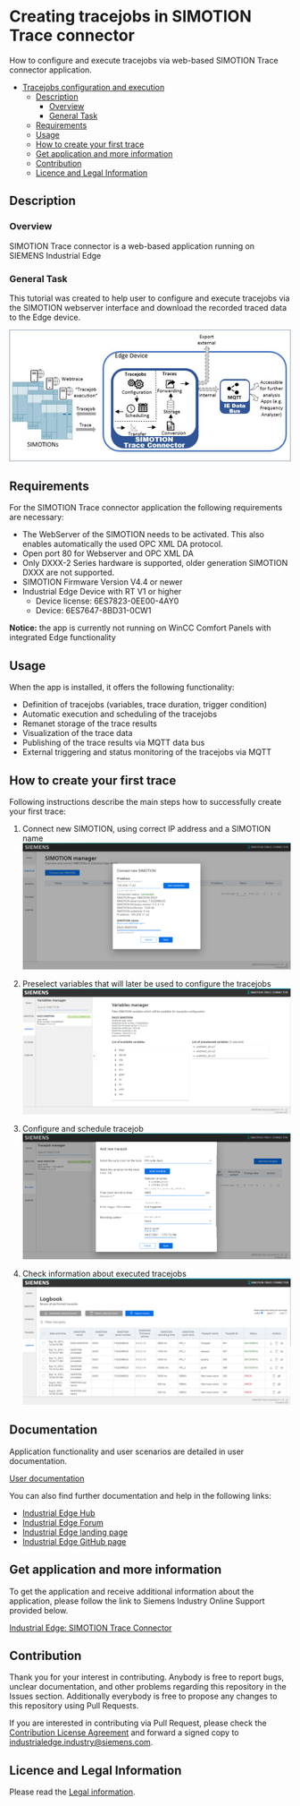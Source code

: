 # Creating tracejobs in SIMOTION Trace connector

How to configure and execute tracejobs via web-based SIMOTION Trace connector application.

* [Tracejobs configuration and execution](#trace-connector-tutorial)
  * [Description](#description)
    * [Overview](#overview)
    * [General Task](#general-task)
  * [Requirements](#requirements)
  * [Usage](#usage)
  * [How to create your first trace](#how-to-create-your-first-trace)
  * [Get application and more information](#get-application-and-more-information)
  * [Contribution](#contribution)
  * [Licence and Legal Information](#licence-and-legal-information)

## Description

### Overview

SIMOTION Trace connector is a web-based application running on SIEMENS Industrial Edge 


### General Task

This tutorial was created to help user to configure and execute tracejobs via the SIMOTION
webserver interface and download the recorded traced data to the Edge device.


![task](docs/graphics/SIMOTION_Trace_Connector_App_Diagram_595x277_en.jpg)

## Requirements

For the SIMOTION Trace connector application the following requirements are necessary:

* The WebServer of the SIMOTION needs to be activated. This also enables automatically the used OPC XML DA protocol. 
* Open port 80 for Webserver and OPC XML DA
* Only DXXX-2 Series hardware is supported, older generation SIMOTION DXXX are not supported.
* SIMOTION Firmware Version V4.4 or newer 
* Industrial Edge Device with RT V1 or higher
  * Device license: 6ES7823-0EE00-4AY0
  * Device: 6ES7647-8BD31-0CW1
  
**Notice:** the app is currently not running on WinCC Comfort Panels with integrated Edge functionality

## Usage

When the app is installed, it offers the following functionality:

* Definition of tracejobs (variables, trace duration, trigger condition)
* Automatic execution and scheduling of the tracejobs
* Remanet storage of the trace results
* Visualization of the trace data
* Publishing of the trace results via MQTT data bus
* External triggering and status monitoring of the tracejobs via MQTT

## How to create your first trace
Following instructions describe the main steps how to successfully create your first trace:
1. Connect  new SIMOTION, using correct IP address and a SIMOTION name
![connect SIMOTION](docs/graphics/connect-new-simotion.png)
  
2. Preselect variables that will later be used to configure the tracejobs
![preselect variables](docs/graphics/preselect-variables.png)
  
3. Configure and schedule tracejob
![configure tracejob](docs/graphics/create-tracejob.png)
  
4. Check information about executed tracejobs
![logbook](docs/graphics/logged-tracejobs.png)

## Documentation

Application functionality and user scenarios are detailed in user documentation.

[User documentation](docs/user_manual/109784249_SIMOTIONTraceConnector_UserManual_1_2_0.pdf)


You can also find further documentation and help in the following links:

* [Industrial Edge Hub](https://iehub.eu1.edge.siemens.cloud/#/documentation)
* [Industrial Edge Forum](https://www.siemens.com/industrial-edge-forum)
* [Industrial Edge landing page](https://new.siemens.com/global/en/products/automation/topic-areas/industrial-edge/simatic-edge.html)
* [Industrial Edge GitHub page](https://github.com/industrial-edge)

## Get application and more information

To get the application and receive additional information about the application, please follow the link to Siemens Industry Online Support  provided below.

[Industrial Edge: SIMOTION Trace Connector](https://support.industry.siemens.com/cs/document/109784249/industrial-edge-simotion-trace-connector?dti=0&lc=en-US)

## Contribution

Thank you for your interest in contributing. Anybody is free to report bugs, unclear documentation, and other problems regarding this repository in the Issues section.
Additionally everybody is free to propose any changes to this repository using Pull Requests.

If you are interested in contributing via Pull Request, please check the [Contribution License Agreement](Siemens_CLA_1.1.pdf) and forward a signed copy to [industrialedge.industry@siemens.com](mailto:industrialedge.industry@siemens.com?subject=CLA%20Agreement%20Industrial-Edge).

## Licence and Legal Information

Please read the [Legal information](LICENSE.md).
